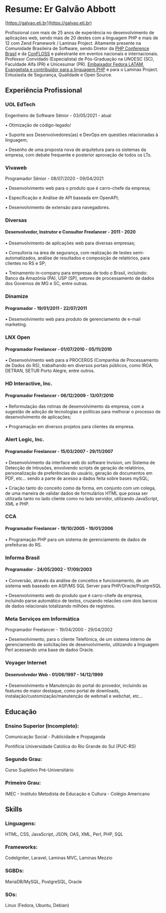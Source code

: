 # Resume: Er Galvão Abbott
[https://galvao.eti.br](https://galvao.eti.br)

Profissional com mais de 25 anos de experiência no desenvolvimento de aplicações web, 
sendo mais de 20 destes com a linguagem PHP e mais de 12 com Zend Framework / Laminas Project. 
Altamente presente na Comunidade Brasileira de Software, sendo Diretor da [PHP Conference Brasil](https://phpconference.com.br) e da [ConFLOSS](https://confloss.com.br) e palestrante em eventos nacionais e internacionais.
Professor Convidado (Especialista) de Pós-Graduação na UNOESC (SC), Faculdade Alfa (PR) e Unicesumar (PR). [Embaixador Fedora LATAM](https://fedoraproject.org/wiki/User:Galvao), [Evangelista e contribuidor para a linguagem PHP](https://people.php.net/galvao) e para o Laminas Project. Entusiasta de Segurança, Qualidade e Open Source.

## Experiência Profissional

### UOL EdTech
Engenheiro de Software Sênior - 03/05/2021 - atual

• Otimização de código-legado/

• Suporte aos Desenvolvedores(as) e DevOps em questões relacionadas à linguagem;

• Desenho de uma proposta nova de arquitetura para os sistemas da empresa, com debate frequente e posterior aprovação de todos os LTs.

### Vivaweb
Programador Sênior - 08/07/2020 - 09/04/2021

• Desenvolvimento web para o produto que é carro-chefe da empresa;

• Especificação e Análise de API baseada em OpenAPI;

• Desenvolvimento de extensão para navegadores.

### Diversas
#### Desenvolvedor, Instrutor e Consultor Freelancer - 2011 - 2020

• Desenvolvimento de aplicações web para diversas empresas; 

• Consultoria na área de segurança, com realização de testes semi-automatizados, análise de resultados e composição de relatórios, para clientes no RS e SP;

• Treinamento in-company para empresas de todo o Brasil, incluindo: Banco da Amazônia (PA), USP (SP), setores de processamento de dados dos Governos de MG e SC, entre outras.

### Dinamize
#### Programador - 19/01/2011 - 22/07/2011

• Desenvolvimento web para produto de gerenciamento de e-mail marketing.

### LNX Open
#### Programador Freelancer - 01/07/2010 - 05/11/2010

• Desenvolvimento web para a PROCERGS (Companhia de Processamento de Dados do RS), trabalhando em diversos portais públicos, como IRGA, DETRAN, SETUR Porto Alegre, entre outros.

### HD Interactive, Inc.
#### Programador Freelancer - 06/12/2009 - 13/07/2010

• Reformulação das rotinas de desenvolvimento da empresa, com a sugestão de adoção de tecnologias e políticas para melhorar o processo de desenvolvimento de aplicações;

• Programação em diversos projetos para clientes da empresa.

### Alert Logic, Inc.
#### Programador Freelancer - 15/03/2007 - 29/11/2007

• Desenvolvimento da interface web do software Invision, um Sistema de Detecção de Intrusões, envolvendo scripts de geração de relatórios, personalização de preferências do usuário, geração de documentos em PDF, etc... sendo a parte de acesso a dados feita sobre bases mySQL;

• Criação tanto do conceito como da forma, em conjunto com um colega, de uma maneira de validar dados de formulários HTML que possa ser utilizada tanto no lado cliente como no lado servidor, utilizando JavaScript, XML e PHP.

### CCA
#### Programador Freelancer - 19/10/2005 - 19/01/2006

• Programação PHP para um sistema de gerenciamento de dados de prefeituras do RS.

### Informa Brasil
#### Programador - 24/05/2002 - 17/09/2003

• Conversão, através da análise de conceitos e funcionamento, de um sistema web baseado em ASP/MS SQL Server para PHP/Oracle/PostgreSQL

• Desenvolvimento web do produto que é carro-chefe da empresa, incluindo parse automático de textos, cruzando relacões com dois bancos de dados relacionais totalizando milhões de registros.

### Meta Serviços em Informática
Programador Freelancer - 19/04/2000 - 29/04/2002

• Desenvolvimento, para o cliente Telefónica, de um sistema interno de gerenciamento de solicitações de desenvolvimento, utilizando a linguagem Perl acessando uma base de dados Oracle.

### Voyager Internet
#### Desenvolvedor Web - 01/06/1997 - 14/12/1999

• Desenvolvimento e Manutenção do portal do provedor, incluindo as features de maior destaque, como portal de downloads, instalação/customização/manutenção de webmail e webchat, etc…

## Educação
### Ensino Superior (Incompleto): 
Comunicação Social - Publicidade e Propaganda

Pontifícia Universidade Católica do Rio Grande do Sul (PUC-RS)

### Segundo Grau: 
Curso Supletivo Pré-Universitário
### Primeiro Grau: 
IMEC - Instituto Metodista de Educação e Cultura - Colégio Americano

## Skills

### Linguagens: 
HTML, CSS, JavaScript, JSON, OAS, XML, Perl, PHP, SQL
### Frameworks: 
CodeIgniter, Laravel, Laminas MVC, Laminas Mezzio
### SGBDs: 
MariaDB/MySQL, PostgreSQL, Oracle
### SOs: 
Linux (Fedora, Ubuntu, Debian)
